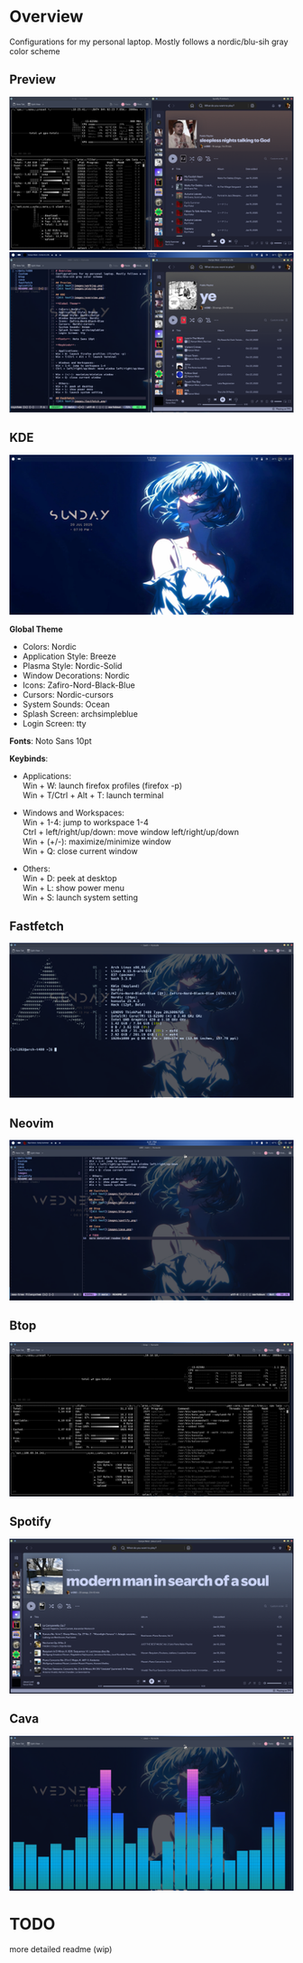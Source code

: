 # Overview  
Configurations for my personal laptop. Mostly follows a nordic/blu-sih gray color scheme  

## Preview  
![Alt text](images/working.png)  
![Alt text](images/playing.png)  

## KDE  
![Alt text](images/overview.png)  

**Global Theme**  

- Colors: Nordic  
- Application Style: Breeze  
- Plasma Style: Nordic-Solid  
- Window Decorations: Nordic  
- Icons: Zafiro-Nord-Black-Blue  
- Cursors: Nordic-cursors  
- System Sounds: Ocean  
- Splash Screen: archsimpleblue  
- Login Screen: tty  

**Fonts**: Noto Sans 10pt  

**Keybinds**:  

- Applications:  
Win + W: launch firefox profiles (firefox -p)  
Win + T/Ctrl + Alt + T: launch terminal  

- Windows and Workspaces:  
Win + 1-4: jump to workspace 1-4  
Ctrl + left/right/up/down: move window left/right/up/down  
Win + (+/-): maximize/minimize window  
Win + Q: close current window  

- Others:  
Win + D: peek at desktop  
Win + L: show power menu  
Win + S: launch system setting  

## Fastfetch  
![Alt text](images/fastfetch.png)  

## Neovim  
![Alt text](images/neovim.png)  

## Btop  
![Alt text](images/btop.png)  

## Spotify  
![Alt text](images/spotify.png)  

## Cava  
![Alt text](images/cava.png)  

# TODO  
more detailed readme (wip)
